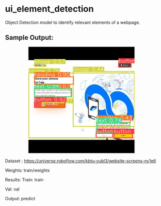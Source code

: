 # ui_element_detection
Object Detection model to identify relevant elements of a webpage.

<h2>Sample Output: </h2>

<p align="center">
  <img src="predict/yadi_sk_png_jpg.rf.b8d27f1eb5fd0b5b95eff4c8d8b84eec.jpg" width="350" >
</p>

Dataset : https://universe.roboflow.com/kbtu-yubl3/website-screens-ny1e6

Weights: train/weights

Results:
  Train: train
  
  Val: val
  
  Output: predict
  
  
